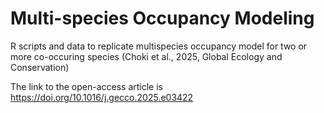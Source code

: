 # Multi-species Occupancy Modeling

R scripts and data to replicate multispecies occupancy model for two or more co-occuring species (Choki et al., 2025, Global Ecology and Conservation)

The link to the open-access article is https://doi.org/10.1016/j.gecco.2025.e03422

